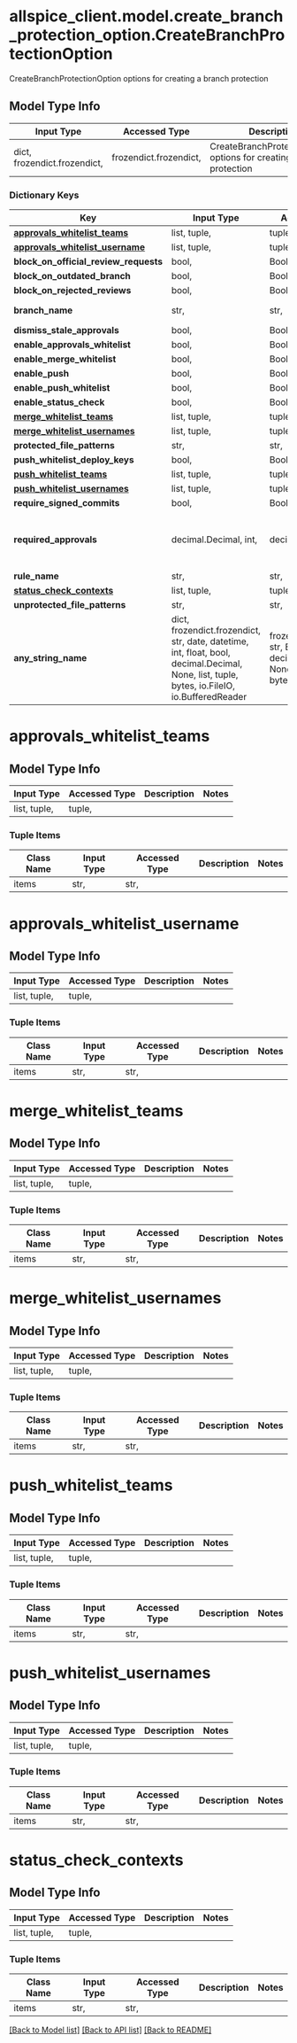 # allspice_client.model.create_branch_protection_option.CreateBranchProtectionOption

CreateBranchProtectionOption options for creating a branch protection

## Model Type Info
Input Type | Accessed Type | Description | Notes
------------ | ------------- | ------------- | -------------
dict, frozendict.frozendict,  | frozendict.frozendict,  | CreateBranchProtectionOption options for creating a branch protection | 

### Dictionary Keys
Key | Input Type | Accessed Type | Description | Notes
------------ | ------------- | ------------- | ------------- | -------------
**[approvals_whitelist_teams](#approvals_whitelist_teams)** | list, tuple,  | tuple,  |  | [optional] 
**[approvals_whitelist_username](#approvals_whitelist_username)** | list, tuple,  | tuple,  |  | [optional] 
**block_on_official_review_requests** | bool,  | BoolClass,  |  | [optional] 
**block_on_outdated_branch** | bool,  | BoolClass,  |  | [optional] 
**block_on_rejected_reviews** | bool,  | BoolClass,  |  | [optional] 
**branch_name** | str,  | str,  | Deprecated: true | [optional] 
**dismiss_stale_approvals** | bool,  | BoolClass,  |  | [optional] 
**enable_approvals_whitelist** | bool,  | BoolClass,  |  | [optional] 
**enable_merge_whitelist** | bool,  | BoolClass,  |  | [optional] 
**enable_push** | bool,  | BoolClass,  |  | [optional] 
**enable_push_whitelist** | bool,  | BoolClass,  |  | [optional] 
**enable_status_check** | bool,  | BoolClass,  |  | [optional] 
**[merge_whitelist_teams](#merge_whitelist_teams)** | list, tuple,  | tuple,  |  | [optional] 
**[merge_whitelist_usernames](#merge_whitelist_usernames)** | list, tuple,  | tuple,  |  | [optional] 
**protected_file_patterns** | str,  | str,  |  | [optional] 
**push_whitelist_deploy_keys** | bool,  | BoolClass,  |  | [optional] 
**[push_whitelist_teams](#push_whitelist_teams)** | list, tuple,  | tuple,  |  | [optional] 
**[push_whitelist_usernames](#push_whitelist_usernames)** | list, tuple,  | tuple,  |  | [optional] 
**require_signed_commits** | bool,  | BoolClass,  |  | [optional] 
**required_approvals** | decimal.Decimal, int,  | decimal.Decimal,  |  | [optional] value must be a 64 bit integer
**rule_name** | str,  | str,  |  | [optional] 
**[status_check_contexts](#status_check_contexts)** | list, tuple,  | tuple,  |  | [optional] 
**unprotected_file_patterns** | str,  | str,  |  | [optional] 
**any_string_name** | dict, frozendict.frozendict, str, date, datetime, int, float, bool, decimal.Decimal, None, list, tuple, bytes, io.FileIO, io.BufferedReader | frozendict.frozendict, str, BoolClass, decimal.Decimal, NoneClass, tuple, bytes, FileIO | any string name can be used but the value must be the correct type | [optional]

# approvals_whitelist_teams

## Model Type Info
Input Type | Accessed Type | Description | Notes
------------ | ------------- | ------------- | -------------
list, tuple,  | tuple,  |  | 

### Tuple Items
Class Name | Input Type | Accessed Type | Description | Notes
------------- | ------------- | ------------- | ------------- | -------------
items | str,  | str,  |  | 

# approvals_whitelist_username

## Model Type Info
Input Type | Accessed Type | Description | Notes
------------ | ------------- | ------------- | -------------
list, tuple,  | tuple,  |  | 

### Tuple Items
Class Name | Input Type | Accessed Type | Description | Notes
------------- | ------------- | ------------- | ------------- | -------------
items | str,  | str,  |  | 

# merge_whitelist_teams

## Model Type Info
Input Type | Accessed Type | Description | Notes
------------ | ------------- | ------------- | -------------
list, tuple,  | tuple,  |  | 

### Tuple Items
Class Name | Input Type | Accessed Type | Description | Notes
------------- | ------------- | ------------- | ------------- | -------------
items | str,  | str,  |  | 

# merge_whitelist_usernames

## Model Type Info
Input Type | Accessed Type | Description | Notes
------------ | ------------- | ------------- | -------------
list, tuple,  | tuple,  |  | 

### Tuple Items
Class Name | Input Type | Accessed Type | Description | Notes
------------- | ------------- | ------------- | ------------- | -------------
items | str,  | str,  |  | 

# push_whitelist_teams

## Model Type Info
Input Type | Accessed Type | Description | Notes
------------ | ------------- | ------------- | -------------
list, tuple,  | tuple,  |  | 

### Tuple Items
Class Name | Input Type | Accessed Type | Description | Notes
------------- | ------------- | ------------- | ------------- | -------------
items | str,  | str,  |  | 

# push_whitelist_usernames

## Model Type Info
Input Type | Accessed Type | Description | Notes
------------ | ------------- | ------------- | -------------
list, tuple,  | tuple,  |  | 

### Tuple Items
Class Name | Input Type | Accessed Type | Description | Notes
------------- | ------------- | ------------- | ------------- | -------------
items | str,  | str,  |  | 

# status_check_contexts

## Model Type Info
Input Type | Accessed Type | Description | Notes
------------ | ------------- | ------------- | -------------
list, tuple,  | tuple,  |  | 

### Tuple Items
Class Name | Input Type | Accessed Type | Description | Notes
------------- | ------------- | ------------- | ------------- | -------------
items | str,  | str,  |  | 

[[Back to Model list]](../../README.md#documentation-for-models) [[Back to API list]](../../README.md#documentation-for-api-endpoints) [[Back to README]](../../README.md)

